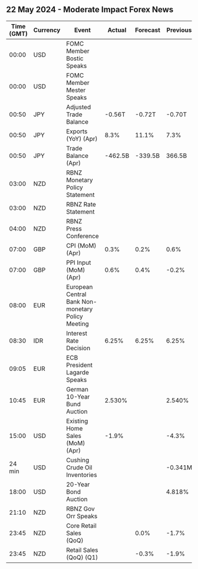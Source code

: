 ## 22 May 2024 - Moderate Impact Forex News

| Time (GMT) | Currency | Event | Actual | Forecast | Previous |
|------|----------|-------|--------|----------|----------|
| 00:00 | USD | FOMC Member Bostic Speaks |  |  |  |
| 00:00 | USD | FOMC Member Mester Speaks |  |  |  |
| 00:50 | JPY | Adjusted Trade Balance | -0.56T | -0.72T | -0.70T |
| 00:50 | JPY | Exports (YoY) (Apr) | 8.3% | 11.1% | 7.3% |
| 00:50 | JPY | Trade Balance (Apr) | -462.5B | -339.5B | 366.5B |
| 03:00 | NZD | RBNZ Monetary Policy Statement |  |  |  |
| 03:00 | NZD | RBNZ Rate Statement |  |  |  |
| 04:00 | NZD | RBNZ Press Conference |  |  |  |
| 07:00 | GBP | CPI (MoM) (Apr) | 0.3% | 0.2% | 0.6% |
| 07:00 | GBP | PPI Input (MoM) (Apr) | 0.6% | 0.4% | -0.2% |
| 08:00 | EUR | European Central Bank Non-monetary Policy Meeting |  |  |  |
| 08:30 | IDR | Interest Rate Decision | 6.25% | 6.25% | 6.25% |
| 09:05 | EUR | ECB President Lagarde Speaks |  |  |  |
| 10:45 | EUR | German 10-Year Bund Auction | 2.530% |  | 2.540% |
| 15:00 | USD | Existing Home Sales (MoM) (Apr) | -1.9% |  | -4.3% |
| 24 min | USD | Cushing Crude Oil Inventories |  |  | -0.341M |
| 18:00 | USD | 20-Year Bond Auction |  |  | 4.818% |
| 21:10 | NZD | RBNZ Gov Orr Speaks |  |  |  |
| 23:45 | NZD | Core Retail Sales (QoQ) |  | 0.0% | -1.7% |
| 23:45 | NZD | Retail Sales (QoQ) (Q1) |  | -0.3% | -1.9% |
